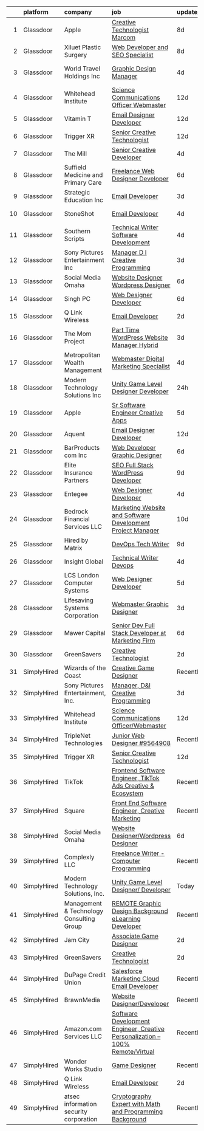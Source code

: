 

|    | platform    | company                                  | job                                                                                                                                                                                                                                                                                                                                                                                                                                                                                                                                                                                                                                                                                                                                                                                                                                                                                                                                                                                                                                                                                                                                                                                                                                                                                                                                                                                                                   | update_time   | location                        |
|---:|:------------|:-----------------------------------------|:----------------------------------------------------------------------------------------------------------------------------------------------------------------------------------------------------------------------------------------------------------------------------------------------------------------------------------------------------------------------------------------------------------------------------------------------------------------------------------------------------------------------------------------------------------------------------------------------------------------------------------------------------------------------------------------------------------------------------------------------------------------------------------------------------------------------------------------------------------------------------------------------------------------------------------------------------------------------------------------------------------------------------------------------------------------------------------------------------------------------------------------------------------------------------------------------------------------------------------------------------------------------------------------------------------------------------------------------------------------------------------------------------------------------|:--------------|:--------------------------------|
|  1 | Glassdoor   | Apple                                    | [Creative Technologist  Marcom](https://www.glassdoor.com/partner/jobListing.htm?pos=124&ao=1136043&s=58&guid=00000183c0c6e3d3beda42cb944997e2&src=GD_JOB_AD&t=SR&vt=w&cs=1_06f5e1cc&cb=1665386603875&jobListingId=1008177549340&jrtk=3-0-1gf0cdovoj4h3801-1gf0cdp0e28im000-7532c08ae817f6f1-)                                                                                                                                                                                                                                                                                                                                                                                                                                                                                                                                                                                                                                                                                                                                                                                                                                                                                                                                                                                                                                                                                                                        | 8d            | Cupertino, CA                   |
|  2 | Glassdoor   | Xiluet Plastic Surgery                   | [Web Developer and SEO Specialist](https://www.glassdoor.com/partner/jobListing.htm?pos=109&ao=1110586&s=58&guid=00000183c0c6e3d3beda42cb944997e2&src=GD_JOB_AD&t=SR&vt=w&ea=1&cs=1_20dc4f43&cb=1665386603873&jobListingId=1008177142019&cpc=C90BE282B3FA86B5&jrtk=3-0-1gf0cdovoj4h3801-1gf0cdp0e28im000-775077d75cd9177d--6NYlbfkN0A0p2feBN3TwtRPLKm20cpgKOK-k5pqnygCk7BWFHc1reF4KTTsYTfq75tOmYaairQzpl8Y4I_wBrRqYZTBCA__qpS59ryzLGC3kqflZMvSsTCZFhLrynlv0R6TtjpKCDtd4zxyqJrs4p7HSLcBVq5ihbVFI3BnH69_nU4zFdDc7_RfOdiogQXOfQPygfWeqplbEEAI8z1q6acFwEVdkYuuRYRgWxNP2ACo6p3jfsFiBKd6phYG38b8Mo_9x1XfoJgFwgQ2bFVG93-Ki56NVIpj-By_4zY_H2-EdiW0UNpuFjp454EJ5EarBQaNndrh-cbVkXoK6qpHAv-xrgPSKWd2NzsETCOodUBWbuOTufUtg9rjAXOg_bcJnoicM_BrzLgeGct_xpbLmLJ8ePrqa-Rbf_OpKtccJxcbkXeFUHjCQ6hTXmu-r_eHrWMSiEU5ueyXdG0L7h4jmE0lxsJkWMfTXO9AlVlvVjux9U9M0_lU1m3imKAoJAvhcnLyvfw1WSfMlhEe_-jy1jnfdpCb-P8ybSHS9Z9Wi5c%3D)                                                                                                                                                                                                                                                                                                                                                                                                                                                                                                             | 8d            | Miami, FL                       |
|  3 | Glassdoor   | World Travel Holdings Inc                | [Graphic Design Manager](https://www.glassdoor.com/partner/jobListing.htm?pos=116&ao=1110586&s=58&guid=00000183c0c6e3d3beda42cb944997e2&src=GD_JOB_AD&t=SR&vt=w&cs=1_7dec4f97&cb=1665386603874&jobListingId=1008187225307&cpc=A65DF3A704A48F9B&jrtk=3-0-1gf0cdovoj4h3801-1gf0cdp0e28im000-407ac9bebfa8d838--6NYlbfkN0D48gzNANIsXWQ0Zb5pghUa715MnQf_Tce7sKGBimz_9_fGEmC8f2qTKtceGXLLHJ8cVvlQXsKFCAObzDaa8vFqQ41yWvPgqMMXpX7v6E1vDoDjF--N8rdH_t62L29cKma3OE1WF6BOZaXf-gcK1_k2CzqMm0lRPAf1TCet53r8VoxxR2yp4l7tVmqYB4hDo-zk4lkA5G7BfRioLiiYIM7pNEcq1ugyJ9MUmHxTGwPBvODI143oHTEfBzUGN0p6xxCz6GF1NbuOdsP20A4SHooIVuFWLGFsRTT5WY8436690uxbU7Ui0kXUtIEFHtx2wMjBO3xBU75HQNX7pZF5fFQ0Piasn4S8trUgLvFT6NTaqhtGGAck7izhbC5Npq6ZjOQyHnvB0hkePkK_ip9t6RO9nyxeJ0vtuaXxR1FRmZpFvEpiHu2BPcBzA0BwLkmPZyQDTVKx4oEo6cUGLdkdij3nnUuiyivyFscacxXErR_4tNuL3aCmLNcJIGjCuaaJjJZnoC9yTCCT9STbcJeQs1VykJLCGLvOtDy--KCvFafp3g8q6CtmcfiNM2ssFbl179xWa0ur8hgQrBPQWcPon32veUttDsOHkt1PiVs-emFG98j4sPmTLMBeoO8TALyCoC27yPIl4oUYNROqbpAMnL0yAtUqxMsmsbxNSqB7kK1lPRs1NQXhIRsEyEJPQtXvdf0nB7XdmlcSQiMzQWutnUKhnEGkbk3It8Y8FOnm8htMcw%3D%3D)                                                                                                                                                                                                                                                                                                              | 4d            | Fort Lauderdale, FL             |
|  4 | Glassdoor   | Whitehead Institute                      | [Science Communications Officer Webmaster](https://www.glassdoor.com/partner/jobListing.htm?pos=101&ao=1110586&s=58&guid=00000183c0c6e3d3beda42cb944997e2&src=GD_JOB_AD&t=SR&vt=w&cs=1_4ff1cd93&cb=1665386603872&jobListingId=1008165658352&cpc=1B441CF255E04BBA&jrtk=3-0-1gf0cdovoj4h3801-1gf0cdp0e28im000-89d401a6af36ecdc--6NYlbfkN0CsJ-HV0p4XcMzcQEUMhPkBRn7qTeHN0do9hRH06mpzc3zzyptUAcBSdsFxhGbbZH_B-q4-i5maB5clmjV1d7975xwnnWh5N1o60rpykT2He6TKIqEh1SOdNg79B7IZFgk2u6MXD4ZBwQ-jAyln5EuZbNiUg4fK4SLNRo7kPhkGxz5VO9uLDPt4hlc5Am5SrKeypIChFyWSoUXHVDTwp858uvw-MJzoTrYzwQQ3_IQSa4zM_uK73mO_XwA_JhmXnszni8shXeYfAgug1ZG0oscmn38EYBL6HiyDTAPquPANuczb8a8mYSnSd1R-zXzFRn_NSB5PqyZZ0RM_I-Vh-9yG3bwk0eGhGkPNexR9S7a6PFDliCGKEM0rTpofOuMkyDYd6A3DtAd-ulWIBJMumJwsF0pH-z4rn9gW9wJsRLXQKijgGJXjBf3ys51IAcxTQANVz2f01pQY59In3gUqYjM_SLmy-0KKbZ5otO9XayJvg6-E_mK9N0Uz2r0TLQWjolLYxyY_8Cbg8KjIF9ZpnjIYXgHfaAfc1t0fKhaoYZtKT_CXXlYrhczxnQD-8KoM4hM%3D)                                                                                                                                                                                                                                                                                                                                                                                                                                                                          | 12d           | Cambridge, MA                   |
|  5 | Glassdoor   | Vitamin T                                | [Email Designer   Developer](https://www.glassdoor.com/partner/jobListing.htm?pos=123&ao=1110586&s=58&guid=00000183c0c6e3d3beda42cb944997e2&src=GD_JOB_AD&t=SR&vt=w&cs=1_f7945ae9&cb=1665386603875&jobListingId=1008166114322&cpc=9908D8D4413DBB8A&jrtk=3-0-1gf0cdovoj4h3801-1gf0cdp0e28im000-d1a7387d0770e5f3--6NYlbfkN0DMrcEu7yrtATojKJA7cEzGQ3FdRGWLh0CZQInL4ECGI6k5tN82kdM0cJmh4vC7GggOKyKtFCgegU8rXS0JkdichCA-T1cdCWtS1-_meEn3wm4MMcJ2Kfvuue71XM4farO7r0mvjSTv9UevYATKjAtHRSZWe99WkaxKLxQudPskqW-8JqglWmr0orAHPrvTps7bFmcDADXqZ2BOO2HncPU1xgbnoaICFqcvjf_GLrmvMbEru3YWYJ_l6bwEoNTTUCiwpkBSXYr0dD6kMcaPRaA5DGeqE2Csg0q5OLjD55eKbiVwyvrtTq7iGA1L3B4eNhE-AclpQ80ZxgFbKKsu88pV1xYKlml_4E1aA2Wy4WYbst_RHEW2toMqckM8e0U3NewE5OIXFeiAakFDKMvVekILZOyuOomQePorXlvA74WpnrB9WG_7HeoEr4nR4ORYISJKESMqU6FF30BWVGvu2qNzMbtrZvF-WZti50kuRY82oQ%3D%3D)                                                                                                                                                                                                                                                                                                                                                                                                                                                                                                                                                                          | 12d           | Richmond, VA                    |
|  6 | Glassdoor   | Trigger XR                               | [Senior Creative Technologist](https://www.glassdoor.com/partner/jobListing.htm?pos=127&ao=1136043&s=58&guid=00000183c0c6e3d3beda42cb944997e2&src=GD_JOB_AD&t=SR&vt=w&ea=1&cs=1_8516f966&cb=1665386603876&jobListingId=1008165647440&jrtk=3-0-1gf0cdovoj4h3801-1gf0cdp0e28im000-5ae31d3069c85f51-)                                                                                                                                                                                                                                                                                                                                                                                                                                                                                                                                                                                                                                                                                                                                                                                                                                                                                                                                                                                                                                                                                                                    | 12d           | Remote                          |
|  7 | Glassdoor   | The Mill                                 | [Senior Creative Developer](https://www.glassdoor.com/partner/jobListing.htm?pos=126&ao=1136043&s=58&guid=00000183c0c6e3d3beda42cb944997e2&src=GD_JOB_AD&t=SR&vt=w&ea=1&cs=1_46a5cc1c&cb=1665386603876&jobListingId=1008187777918&jrtk=3-0-1gf0cdovoj4h3801-1gf0cdp0e28im000-25596ddad6d95f86-)                                                                                                                                                                                                                                                                                                                                                                                                                                                                                                                                                                                                                                                                                                                                                                                                                                                                                                                                                                                                                                                                                                                       | 4d            | New York, NY                    |
|  8 | Glassdoor   | Suffield Medicine and Primary Care       | [Freelance Web Designer Developer](https://www.glassdoor.com/partner/jobListing.htm?pos=128&ao=1136043&s=58&guid=00000183c0c6e3d3beda42cb944997e2&src=GD_JOB_AD&t=SR&vt=w&ea=1&cs=1_581bf5db&cb=1665386603876&jobListingId=1008181407224&jrtk=3-0-1gf0cdovoj4h3801-1gf0cdp0e28im000-ea92a465539777bb-)                                                                                                                                                                                                                                                                                                                                                                                                                                                                                                                                                                                                                                                                                                                                                                                                                                                                                                                                                                                                                                                                                                                | 6d            | Suffield, CT                    |
|  9 | Glassdoor   | Strategic Education  Inc                 | [Email Developer](https://www.glassdoor.com/partner/jobListing.htm?pos=130&ao=1136043&s=58&guid=00000183c0c6e3d3beda42cb944997e2&src=GD_JOB_AD&t=SR&vt=w&cs=1_1581c913&cb=1665386603876&jobListingId=1008189087772&jrtk=3-0-1gf0cdovoj4h3801-1gf0cdp0e28im000-493e2ae841e5327a-)                                                                                                                                                                                                                                                                                                                                                                                                                                                                                                                                                                                                                                                                                                                                                                                                                                                                                                                                                                                                                                                                                                                                      | 3d            | Remote                          |
| 10 | Glassdoor   | StoneShot                                | [Email Developer](https://www.glassdoor.com/partner/jobListing.htm?pos=108&ao=1110586&s=58&guid=00000183c0c6e3d3beda42cb944997e2&src=GD_JOB_AD&t=SR&vt=w&ea=1&cs=1_31fdcff1&cb=1665386603873&jobListingId=1008186298941&cpc=63C68CF611DF075E&jrtk=3-0-1gf0cdovoj4h3801-1gf0cdp0e28im000-bdf50967481670e3--6NYlbfkN0AWQWaL8QHte9lvYSQ5h0mjhncN8hANoLrkcc8Vb5EP8rQ6LrysjpEqDlCPooynIFiO9g7S_T3QpKo4Dd-oc2N0LP-0JuOVSKHYHRmUjDZayyScFNiqFJtvUlOaOvUm3OW6uZOiFkvN1kei8LedMK10twVVSx5hBCY5QdecI4s3t9sE1fWIeQ6d20PtkTMOIa7E7DWUKsdV7I3VSxKnZl1xvDnGL-rJklnIAOgmSb7QmKbir_xtJId8wmrp2QFsRcjzOhMLPOiRPiweb6-YSYe-yz4WTYcnHR9Txmz6GIuup5RHTS6MePsO5I9WhYzb-3iY20sf78LAc0PvMqlDiBAH4lCRtQxNtBtLdG_vRer_WTU4Pg6-Mjk4yDR3cPPxXtEndCdrS0splXAgSqNvHy9v0X1X7orgB0v-zc2R99NC-oAtcyggfw6ZCVl54kptcAKkeJTOO9GItDJ12Bfen0Wf_bgeUB8_nr8XNrNy5TKEtVqVTeXiUgES7LeUNiUfpoU%3D)                                                                                                                                                                                                                                                                                                                                                                                                                                                                                                                                                              | 4d            | New York, NY                    |
| 11 | Glassdoor   | Southern Scripts                         | [Technical Writer   Software Development](https://www.glassdoor.com/partner/jobListing.htm?pos=114&ao=1110586&s=58&guid=00000183c0c6e3d3beda42cb944997e2&src=GD_JOB_AD&t=SR&vt=w&ea=1&cs=1_f8e51f60&cb=1665386603874&jobListingId=1008186011532&cpc=B076152010A3B66C&jrtk=3-0-1gf0cdovoj4h3801-1gf0cdp0e28im000-fc7a5b33241fd6ba--6NYlbfkN0DYXsau65uYlQuGg6TsYJYtCMw5vA3YZY0Qhd4CiMjd4RXIN088K7d3WWddUj13iiqpJUxoOU875qD47r7YkOM4s-4pMugHMLlwlrYr3BKR5UGI07lpQulFAdpyqS-FgBvZGi3qoorJHNQ2LzYN0r-zOAXcjnBd-AHeiXpB5JBzhoGiofo33N8aR3LSFV--7xsOlp5NRxWKJrabp8hVf2oepJDJm3uzuK8hRO1WNiaCH8mktk6M8l70sz3Jsv0a6qNVvgNYl6_CMk2NyOb1V3OAp-j0j7EDLLYKBiAUm_I33TPtlaGeajrk9OuUZNYRCyw2osdhjxLu8fkqDmLhRQJjwaZhD4wdVF6rXi3QW4kwatSTOG9Wovls_qPgTgVXxN-MwOg9wCI9T6Ql66ve-p-NOBCSl2NPSvqo1cvbKP4DAT9dXXGV7ZDhyVrvbiTtn6OjPl6xTHXoj7WGkjq1H0NwGsILcYSG9X_AQynaSWip9u2cA8-cY4DL)                                                                                                                                                                                                                                                                                                                                                                                                                                                                                                                                                    | 4d            | Orlando, FL                     |
| 12 | Glassdoor   | Sony Pictures Entertainment  Inc         | [Manager  D I Creative Programming](https://www.glassdoor.com/partner/jobListing.htm?pos=129&ao=1136043&s=58&guid=00000183c0c6e3d3beda42cb944997e2&src=GD_JOB_AD&t=SR&vt=w&cs=1_d2775c19&cb=1665386603876&jobListingId=1008189100104&jrtk=3-0-1gf0cdovoj4h3801-1gf0cdp0e28im000-d35aa79d23017452-)                                                                                                                                                                                                                                                                                                                                                                                                                                                                                                                                                                                                                                                                                                                                                                                                                                                                                                                                                                                                                                                                                                                    | 3d            | Culver City, CA                 |
| 13 | Glassdoor   | Social Media Omaha                       | [Website Designer Wordpress Designer](https://www.glassdoor.com/partner/jobListing.htm?pos=125&ao=1136043&s=58&guid=00000183c0c6e3d3beda42cb944997e2&src=GD_JOB_AD&t=SR&vt=w&ea=1&cs=1_32b35861&cb=1665386603875&jobListingId=1008180854038&jrtk=3-0-1gf0cdovoj4h3801-1gf0cdp0e28im000-d271dd09e636cccd-)                                                                                                                                                                                                                                                                                                                                                                                                                                                                                                                                                                                                                                                                                                                                                                                                                                                                                                                                                                                                                                                                                                             | 6d            | Remote                          |
| 14 | Glassdoor   | Singh PC                                 | [Web Designer Developer](https://www.glassdoor.com/partner/jobListing.htm?pos=117&ao=1110586&s=58&guid=00000183c0c6e3d3beda42cb944997e2&src=GD_JOB_AD&t=SR&vt=w&ea=1&cs=1_5bd9d961&cb=1665386603874&jobListingId=1008181153295&cpc=334ABAF5D42DC775&jrtk=3-0-1gf0cdovoj4h3801-1gf0cdp0e28im000-7fbf0008f412dd85--6NYlbfkN0DqKMLcAIUKHWfrqBJvvS4sZmLmWZERQ79hXB6mVECSty8FIX9apUkIelta8m8l--c0_ACrcImkCcGGD3oCIwPWsfBCrvrAFD2RKDgXsJvk5JZEV4rDpF_1QrsgQGY6xvSP10IF_LRm9HvhIPrU87L27tLE1WlDj4lHI2cg6u4pCb_s41G9I2qvZXj8LMOHDyczn0ItMWetifE5vQZzyvPwT4Nqo-10GPk99D1hmM1Z1oE-wMPtxlFiL5XHbZ-wBaRIuIdnxXdFQiR0oVcBbl3tETkwkrcCiQf49VRWVMFq562q7HADGq31aVP-3s2r8TcZcxlwO_-Jun1XfQ4HuzdODGaqfREtnYhSgKhBrgk2cFOt3HVxznt-1R3T4sEY0Pft2CMkTVzcd6xfVKIf4u2LAQIcPnW5DrZPFTcU4d1mzD_XTrrhJzl_CdUez1ebu1LtOokAYn5SFME5K12F-rPDQ91V2Jj-QovG3iZ2L3uR8iy6t8IqYnim1UURLWzI-mU%3D)                                                                                                                                                                                                                                                                                                                                                                                                                                                                                                                                                       | 6d            | Remote                          |
| 15 | Glassdoor   | Q Link Wireless                          | [Email Developer](https://www.glassdoor.com/partner/jobListing.htm?pos=103&ao=1110586&s=58&guid=00000183c0c6e3d3beda42cb944997e2&src=GD_JOB_AD&t=SR&vt=w&ea=1&cs=1_7d67740d&cb=1665386603872&jobListingId=1008192751654&cpc=F86FB55FF2FA18D4&jrtk=3-0-1gf0cdovoj4h3801-1gf0cdp0e28im000-5c92a19e245106c1--6NYlbfkN0C1n-7uwLBmXreK9Hz04i1NaXR3ByHk8AHoFYtQOHcucm5Hp_q8yY4ADvJYNzvsLTqdbwgpN8gS3HEgCF_1-eI0mgzcg6Vlz40oXj17eK7RCgb4ka2-PdaSiQ4Ba9-ccf3QqZnjOWiTG6tf-vP8h_Fojv9ZfshuJZ6sF5O4jVXugs-vKc1D8sn09cILZ7uPP2ZXHYJ29F7u9I3MDPBJLSWKlPcBhT21SzzNKrEVt-LH6rDUeZ1ylkLZQnBWw8wFTWv8pcIXxIjJMbhTJYx11fUoddO-K0nKTvPuU2LQZ5gB2hA7B6Hi7iRipf3l7KSxQrPy1k1MAbiJ9kTvFVJ1lqtYmWBZQTw-Er6L47cavEIrNiur5uznFyJKLcn0ElUNPFNaa7qIXY4fi-LMdQWWzoJn2MmJVm-5qe7AvXjCOTFQKiryjyuwIIFnEdM-wTVIGRhpdqxuilYeQHOqIhgkOuGNtDxZ7hHvlhueg5PMphikPgwnEs6EiD6cGCsbQszAPBcZmBwJtMmDjQ%3D%3D)                                                                                                                                                                                                                                                                                                                                                                                                                                                                                                                                                | 2d            | Dania, FL                       |
| 16 | Glassdoor   | The Mom Project                          | [Part Time WordPress Website Manager  Hybrid ](https://www.glassdoor.com/partner/jobListing.htm?pos=118&ao=1110586&s=58&guid=00000183c0c6e3d3beda42cb944997e2&src=GD_JOB_AD&t=SR&vt=w&cs=1_e9312f6d&cb=1665386603874&jobListingId=1008189760950&cpc=B101C867B3EF2D75&jrtk=3-0-1gf0cdovoj4h3801-1gf0cdp0e28im000-be0fddee8a41c90b--6NYlbfkN0BDp_epf89aHDQhKpPegNJQ_ldQpEFZQsM9OcONMGxWx6pU56EKHF58QjVdAUvn2gVeFDui2XCYJaTt11Cu32NL2uNvVwgFBb1oPC55rMSp9tQGy8FbpOMru2CqKD7Qu5Mhk7Q7rq_WfAfZK6_a_xcAv6P3zmFaDDLtR4Yo-B0RAjMABBkjDrnx_voq3AoD9-vyt5RjmZz-Pc-WPrXuDKijgA7M7ECTh5Mw-AZdbADLxVARw8Y8nRiG7nMtze_WA2Na7bhepIB5p-y2mfRS3R0IboM3UQuVcYv-9bfLe2RFMJB5-LlFjJ4lsUPAyGwKJaetIkRycf2dYG9BnMcI4JO-X3_nAX7K-ER92OqikpWSALkj7sPBokjmDy1-yzhn1zGqb5VE0hAqIxGTcbPqbxD-IZFHy3TtIyA17m-NyHZ4lrAH3ll2LdXS6ENPX2mMVjnyto_2mAclUUT8f0NQmFXviWyEUVEs03zAzPaiqFTuIom_Mc5PjFfmm9dm1GK0OKP5pmC2xWmtKGV8pI0EoGasXUcBqtkhMbVm2J3qF6U1uyzo9suj_7t0-OTas3xsU-yFIXbeDCszq4CNAQDhAk-U)                                                                                                                                                                                                                                                                                                                                                                                                                                                    | 3d            | Galloway, OH                    |
| 17 | Glassdoor   | Metropolitan Wealth Management           | [Webmaster   Digital Marketing Specialist](https://www.glassdoor.com/partner/jobListing.htm?pos=105&ao=1110586&s=58&guid=00000183c0c6e3d3beda42cb944997e2&src=GD_JOB_AD&t=SR&vt=w&ea=1&cs=1_d76971af&cb=1665386603872&jobListingId=1008185963906&cpc=88BA482E144BE5C8&jrtk=3-0-1gf0cdovoj4h3801-1gf0cdp0e28im000-dcaf12e371c27742--6NYlbfkN0ACu_hgM4mYOpGjE6TXudS1eLEYdlotK5aSiNrSIRlNjmyrdjjyo9_I-9obFJDm9eVQ6wux3a9UHwIQwNCHbQnD-0jSQhSyyFLRCy0Xjz9Z_Np4YNk4knn5Un-psmVrWJ1wxgTVw6XOY59oO3_Qn8mhCPkvrOdEmYLh9yDpp5zVAdrdQkC266kY13CxMnBU4dd1KW_Y5FF7Ck8Pfr0sjweZ3uvq-qJA6SRpGGC0i64wjH7Yl_LPQR6428YLrByCfkEQZU3N67eFRCDGHnXy6yj_PPxobYBYiiHNziEfVMWm7zzsNNho3UanysVMp55Lqy9pC7vYyy5OkytMgFoZ3ezT9GedcgF5fZeVe1aFYIkY4p5vNm20DhsoEldh_yPNa_vq48q92KX8u22G_8pIZA_ab4c_7_Z9klGtGDrFAPPhUxvU74_ME-3NaDnPnDl0ewRhE9Bhet75vdHaPWlU9ei5pFcLLm0k8EQREm4Q0UZZZlhG_KSrW_j3CFwZaCCXQjvKN8Pa0uv1OxdpDf3Tk6In05aCJmNzWDFlZ_b6LGtkbQ%3D%3D)                                                                                                                                                                                                                                                                                                                                                                                                                                                                                       | 4d            | Newport, RI                     |
| 18 | Glassdoor   | Modern Technology Solutions  Inc         | [Unity Game Level Designer  Developer](https://www.glassdoor.com/partner/jobListing.htm?pos=107&ao=1110586&s=58&guid=00000183c0c6e3d3beda42cb944997e2&src=GD_JOB_AD&t=SR&vt=w&cs=1_e9ee7276&cb=1665386603873&jobListingId=1008194658817&cpc=71532419B2302243&jrtk=3-0-1gf0cdovoj4h3801-1gf0cdp0e28im000-1d091a84320ef27f--6NYlbfkN0C26OT7h5zXl7z1yVTYwN1d43osiYS9hmGqw_eY7i5KFzRWaSyxghJjTLzNEsEWeJgO6DAlva_98o70FxtUGtjHZ11Ng2Qox0PGkGJa93ow7KQGi0t4G1vk5i5Y03kCuv9ftfBJi42L67LFzHZsInyLmBTkrsJxNmU1GeVzAR657y0VJUCXOw8b3VWxPdHXPtOKQUQ6LdwLTe_OTRiikIHC2u86WPLbLP_FVDBF7WiAw8U4dLXLotf63_dHmRkcZn6c-3-23d9DGfzuhlVRIunbxDpu9nLANypauq-rhKctDtCJfRaFAOXBRg8EC4wxmD__ijieDVKSTotubTvvl3S0cd4nTDEvtA-9WQxdel4euq9XQs5OWdMQMsbzs7QaOqUvERtC2vj6wi7NOVEDziXS3wSLsBnT2p3DnAsNCcg1RjGSzN54hJ0bUR0Nzo8C66ESwmI-H_TEPA%3D%3D)                                                                                                                                                                                                                                                                                                                                                                                                                                                                                                                                                                                                | 24h           | Huntsville, AL                  |
| 19 | Glassdoor   | Apple                                    | [Sr Software Engineer  Creative Apps](https://www.glassdoor.com/partner/jobListing.htm?pos=112&ao=1110586&s=58&guid=00000183c0c6e3d3beda42cb944997e2&src=GD_JOB_AD&t=SR&vt=w&cs=1_6f8df7af&cb=1665386603873&jobListingId=1008182779073&cpc=8795CF9063CD573D&jrtk=3-0-1gf0cdovoj4h3801-1gf0cdp0e28im000-4e730c80024beeb2--6NYlbfkN0BvKrLyj5gPmtZO9T8euul8TCxuuKNOtzRJOomxnwSEodTz2Bc-sPZlFpP0h5lDivo_lyncgb39OmEuwC40BOfPWl7ViLB_QrOxr2yeRkYV8i4aWHazgYjp7q_HvzVJGGC4RBn9m1QWAACUVYK2L9qDej0hlNgweV9kLdBjh-Ub5mHiU55NDl4inpKJVh41gMpn-omw6Xs25bXbg47JmWPcxYLp-5rRBQFLGOAfhmfwqdLytyCAC8qlJ61HFkupurMvr3Xt2BHs9OoG6mVuhwQaby5J-pM5LdBGDee5xd77vWSw4sUBcOeCwktKIHJPQBGMCuIxPdBJpp7utNQsNht5Xrz3ERK86ZdZtiJ3TkhzPHQagDfu-JGT4E0z0e5PoYL0aWzISvWSCAw2pIHNB2_V2vVJGgne5pnERD0_rc6qRcGXDMU8FswkBnc2Apjq4htWybrGobZgtSg9yPPjUNcU22D-9QoxxfdDs8ClWrKtT1V946jDZR1gYJ2ciIfz0WfZv4WacHD6ivoKbFFEP2jDX7U_EdS0acMtIj8B1hk7reyEt3EsyX1-1tUhFHBCDvQ9hpd9tAhZIX_popIe2q8dcpdrkwCGmax66Dh_uuGLeLHJarSHT7GynQ4S-XoOOFzjRSygBxvB41DM9slzx19Qw2ox8cVfW9tNQSyuBnYURgZ-u1ELKQH0WMotARrizAlelpvjfA__2f_tzYcCzCZI23SZsmLEOcSSijcWgOfqv79dzAXXS3LAQr55mCs9hkAfocZ2jFIzwERkcpERXzzt0vmaiapoaOS8kpRdyFniqA99WDpGKOGdNacZk0O5XnxAlpfLrlIOx-QmLMiP7zjJwLrZgk9vyxFDKge7KVguWeyS7LhsZ3zAcQU2XPkzfj1jsOUMVLqbvSa5tNJMat2V2NqHmGslKfP8BkRoVT1xsmjZaP2P7Ebz2wm1ahPT4bE9PATjoB-hakG6meDtkwz6sfrWGDSy95IxAqPgyVtQEpFLRL9cLOMz-kxsFZGXF8a8fG9aJY3vBA%3D%3D) | 5d            | New York, NY                    |
| 20 | Glassdoor   | Aquent                                   | [Email Designer   Developer](https://www.glassdoor.com/partner/jobListing.htm?pos=119&ao=1110586&s=58&guid=00000183c0c6e3d3beda42cb944997e2&src=GD_JOB_AD&t=SR&vt=w&cs=1_88051c5e&cb=1665386603875&jobListingId=1008166262011&cpc=9908D8D4413DBB8A&jrtk=3-0-1gf0cdovoj4h3801-1gf0cdp0e28im000-622daec645d04420--6NYlbfkN0DMrcEu7yrtATojKJA7cEzGQ3FdRGWLh0CZQInL4ECGI9gD0Wolx9R2v-Aex0-GK041Xi4dp_6ULFO3w_3LjU2BMF0LvuMsSSgW2c2SrVk5hdgSQpFu_tq878gARf3FLqSuPRG17dymVYsAydq41QtQqFJ_aWvMga7qWcq_H2p5jEHmzA6ZnlOO4LUVJcM7kRvw3gdbHvyO_KCSA_myveO-oQAyZpw18yMjFaJJKUikes4BotG-ghwagnQsSgHo-xCdIHjptt4hpk_t89qJZuRp3RuOoAke3DcQzNWGHentCSbisr7ZrrmeTbCrQAC5YmJfh3h3vspkQ8rfanLARK7zpBZW5BrElN5lqWscd8L11vvdGdC7n-WGXEHHWFMSH_ookOrk-MpgDYxZuNEIu_4Vw1lQDUdo9yTEz3Y5IDqg0dTcLtttvwqJPZG8vlVEYeVT7Gwkmg8JvA%3D%3D)                                                                                                                                                                                                                                                                                                                                                                                                                                                                                                                                                                                                          | 12d           | Richmond, VA                    |
| 21 | Glassdoor   | BarProducts com Inc                      | [Web Developer Graphic Designer](https://www.glassdoor.com/partner/jobListing.htm?pos=102&ao=1110586&s=58&guid=00000183c0c6e3d3beda42cb944997e2&src=GD_JOB_AD&t=SR&vt=w&ea=1&cs=1_829c41fb&cb=1665386603872&jobListingId=1008180431314&cpc=0816185175F80A58&jrtk=3-0-1gf0cdovoj4h3801-1gf0cdp0e28im000-5a7cb18a3d1fae48--6NYlbfkN0ACTeRvGRFS6hadW-07x_K1RnsIE8OdH4tufuZ5eRAiXmEr9oGiBeOnpLEQ1PWJySwlwvCZIxGgYI3-Did7rUjYP6FWIqh9lWTqifli4eDLeXRt8AYbjniXnKlkCo1bJmyR2c3UMXQZA9-n6-5CJ9UZz_r7ZLXGUsFAh9zIuczgznIBz3f-IQ76kUYUtoVFaTqXv8Y0Oe5RtBYzVdWHOB8NIPKchAqLNIMBccTpzVYM_6uhqRiV2T6ns4za1qFvkO6sIZNokTHdTT8rMUadoOx3dPPXG3frT-06h-bz0R1M8Fj1DoNloBjRcBV6TH4jIPcqdUBVnmhsm8pc7lGWV1s8Y_Pzyw1Fd4Ga3l356-BzfXHL9pFO2pu_vRiwCtej8jWGEyl7-MBQJWPY6saZ9d34l51MAqrHG02nTPPKu04XA71AsN_bELHoGuYWn5vvIC8TxVcHc1X2limemE77XusGXE_Fxv7-KscTbOwTzwW5xoYCe-f5Kn49EMhfHQFc5cOmm4M7PlRIbC78Jrr91uJI)                                                                                                                                                                                                                                                                                                                                                                                                                                                                                                                             | 6d            | Largo, FL                       |
| 22 | Glassdoor   | Elite Insurance Partners                 | [SEO Full Stack WordPress Developer](https://www.glassdoor.com/partner/jobListing.htm?pos=113&ao=1110586&s=58&guid=00000183c0c6e3d3beda42cb944997e2&src=GD_JOB_AD&t=SR&vt=w&ea=1&cs=1_5f58e612&cb=1665386603874&jobListingId=1008173822027&cpc=3164FDD6030E246B&jrtk=3-0-1gf0cdovoj4h3801-1gf0cdp0e28im000-34c1c996e6b9a190--6NYlbfkN0B4jp5mfsiLEiFpPCxOna81i2z6rJx9ZIZWhVZJ6SFnYZ7YDYdNV5lw85GKHJkZ2TQnfyPcWE2m34-7RG35AgW_cWA06QimH2pQAfQJj0iTHe2VvQjAeCqJ0BotY1W7F9vLixrtiSPEtwQbUs6fMRo0-vDLf6ChE1XcYLOhFzPKTf7pB2F0cIl3P4H9VGuylR9k8D1vpwkX84FLsNV3AMCfw0Y2H42N04WsAmMpFLID3JzoTfndZEGjJLQbSBZILHtqZiZJA7WQEteTg4j0_nVVykNha8IgGHJDJBlnPLzcY9gPcqXHBZpp8rjjxvrxhZVLZHGrp5QS85MfPIJr53-4fh6ND5m_rIVVdu7rxrHhKjiY3S7I9Slyp0iuTq_L87-x9HDoJ6NHKsdGNZvnIpP_hloyeB7qhjSfSFCo2d3A8slE1QiwFWDRdQr_jl6ltD6vJyh9Tf9NC1bTiLL4haFfDOOZ8EaNsasB8P3Xr1rAhAgLx1KhTJ8VYM2BV8KKe4tG8AFBookQUnXfXNYxtGy9dTwGXKPbZq4%3D)                                                                                                                                                                                                                                                                                                                                                                                                                                                                                                           | 9d            | Remote                          |
| 23 | Glassdoor   | Entegee                                  | [Web Designer Developer](https://www.glassdoor.com/partner/jobListing.htm?pos=122&ao=1110586&s=58&guid=00000183c0c6e3d3beda42cb944997e2&src=GD_JOB_AD&t=SR&vt=w&ea=1&cs=1_088f3db8&cb=1665386603875&jobListingId=1008186001516&cpc=3BA4CE39D5B5DEF5&jrtk=3-0-1gf0cdovoj4h3801-1gf0cdp0e28im000-ce0a4c532bbafd9c--6NYlbfkN0D6OzZjpD_hbicRkMZwNNvvxSeL23iIfvaC4EytleQ8zDIpz0YQ5KbISa7_Zvw6kCwpGoDMKWWw8-lcIKmo1wK3V8I13pXwF2B-2PYBG1y_O61fBSOfaJdvqURLnZa5QgOIgEG1wOS7BtPF9XUhqFHcwbgpQ5_o41DmY1NdhCnDG-ieiM3edJdqq7gOas0-HSHzmGGQ5iAXIvAFFJi0ijexZ-yXHhPDSs4_Q-OlwUR5HhrJ3Bcnndm9ontPEPidGL0IFWp7FQzIS9VxRZ54ScSNWGvdBH-MNxdQc0sz190pFgDyTZmQmgbA4HmWLQvkVhAmuzrO4lqRyS1omFR93aTbFHMop33KbckiKu7f6gVQRsv_PesPmQHUuyTlTf7Pnd4hDVjLYkwg5clG25F_rAsj0SYO4jcj_M1wfU7J6z0FfVT2RECzOTllyBV82pHg5RJZNTBm7qX-uvvYo3zPvEMi-FMMIHG1DU2AOVlxBoKC7cRxBJ1gecAP-l1XE9Qu7WTcPoHhmn-BvA%3D%3D)                                                                                                                                                                                                                                                                                                                                                                                                                                                                                                                                         | 4d            | Rock Island, IL                 |
| 24 | Glassdoor   | Bedrock Financial Services  LLC          | [Marketing  Website and Software Development Project Manager](https://www.glassdoor.com/partner/jobListing.htm?pos=110&ao=1110586&s=58&guid=00000183c0c6e3d3beda42cb944997e2&src=GD_JOB_AD&t=SR&vt=w&ea=1&cs=1_c3622861&cb=1665386603873&jobListingId=1008171238124&cpc=BB41265FAA373850&jrtk=3-0-1gf0cdovoj4h3801-1gf0cdp0e28im000-97c9b36f5b89f264--6NYlbfkN0DQhhFPqU4rUq9Wpc5KKnqLbXEAJaeUQTnyyuJ9IUK7qDS1xVWQzGLXv3loYhq2PPIrFzip2nljdjk7f_IlV5zDA-WHju38nQUmevlU_UM4HFRyRvwNKqZL9VlmkLoPVZ-MfCW_rJFGVckDLmDfzXQ9E2Wet7qveWEYYUAsYjIJIzr1yHCv3QBbqWolNOqNQn6q5DXBgHzKq5oB7LvsOkb0BYuyd1HGUPBSXksvCywprJ7QWqiCMh0_hZ_xXuAVnonMIrVenpXbmBE44wc_OkwgXBBtL0kXLl7vbvIJphPaaqWWOK2HxQBuEudBKrkuY4xVFHqhvYcoJ6UPETneOn2v0L15c6TvZ0fhMWWy6kkEF4wvsiyo3sFKuMlfvV8FwdrLWVHYYKmJaAhX_Bua8HjxRaPbCU5vFhD9mk_UfSOJ18XtvM9SFNnaaVmhTVnwqcLLsx9gipeyUr3ihrSOCDUy0U8YtnDmPS0taZ_Qc4z0o5vvfuOxtyVVSyRhX1U69k8Mgo40_J5HGnO_6pZ-DUmA9kRZ1D9y8-_T6j46hS1LY2MpQOeRzSzRQT4t1JqGkck%3D)                                                                                                                                                                                                                                                                                                                                                                                                                                                  | 10d           | Scottsdale, AZ                  |
| 25 | Glassdoor   | Hired by Matrix                          | [DevOps   Tech Writer](https://www.glassdoor.com/partner/jobListing.htm?pos=120&ao=1110586&s=58&guid=00000183c0c6e3d3beda42cb944997e2&src=GD_JOB_AD&t=SR&vt=w&ea=1&cs=1_ffdad2be&cb=1665386603875&jobListingId=1008175302150&cpc=2CAED5C921A5F994&jrtk=3-0-1gf0cdovoj4h3801-1gf0cdp0e28im000-a606c84b1b0eb6d9--6NYlbfkN0Ay3KKNjEjIQLzYNrflX5rgo4dHizqVuZJtpWFnF4V68qZX4QnNMBMN-2REr4LWw1FWRFWGshBLRF43xmXN45krqoM_gHx12n-4gqBA3LbvWHl6PjIaN40YzWh7emTHyCeNDTJvU98un8akRh7fVg2027Z7m6UAGPuUx-DSWVPxaYNIjsDb4rYom3dEG_tx0v7_JLN7wYtAu6vp5m4gxGGR65lNnHbaLgaQfGvjiGT4LrcxVzQGZ_xiczIahfqsLCKF8PraPSTF-JGiabj5-2KYwmBn0du8DGk5nUoh3N0Niny_v4V9nHweNM37JMSDTq92IdKnxkj9QnWe0YyNJ7n3067mqv6kxBL_NOnfq8AXXxlHY-uoZuuraKniwnXdKO9RtTkH6OXXgflDg67YAwbiCnAppWDcZxObPGgi1xZN6DsPmiDYtMLkc9nOL-CVP84a70qiiKrFlhMiWi2gWQuoqEy_JVmJoqDkkUlawOKwC84I7VB61xzk-oI3n1Y52rcLDMsc_JAEu8n_beEXO4YEf8zLOTWH-VrX0Nwap-DRZPP4N0jtNp_v4XZuVRn2xL2xSoaM76E2eEJdbYWO8kt8zMdC28_vLtVW3VIwYIwkOGRUunc5lNcDT0MJRhNoU5NVcjeKP_j6pOpg11y4leWWG3Llq2LrG27sEYe9toKnmdJVClEv37aufl-Xe502Z5CAnFx80z6YA_lyRpXG4Fas0IVPmEVOMjw1pM261zwUqKph6sG7OVpg4zDI6I0LoVk26wHM_c1SCFI9LGdWGTGbdebzxEqNzvdyb9eabjdV-PSnM3JHB--izaGF4NJlF9sZfCTT4XFGARKwRP94cgYTZHS-yVxBU-_MF5-QwpEMnZ8jbvvJloH8G2334waK_KzHME90FmEuhH-h8oo5ZO5wQOvodOr4MFeEhsWVx4B6xOquHTnSuPt3dSsSweB9QZsdjljcqOTjxBU43BHhB7R9sd7td0ev6IJa-7dcJK2T-U1Q7dvnyjSX7FOIwh2FOFg%3D)                         | 9d            | Newark, NJ                      |
| 26 | Glassdoor   | Insight Global                           | [Technical Writer  Devops ](https://www.glassdoor.com/partner/jobListing.htm?pos=121&ao=1110586&s=58&guid=00000183c0c6e3d3beda42cb944997e2&src=GD_JOB_AD&t=SR&vt=w&ea=1&cs=1_3315561a&cb=1665386603875&jobListingId=1008185982031&cpc=9908D8D4413DBB8A&jrtk=3-0-1gf0cdovoj4h3801-1gf0cdp0e28im000-2eaac1e6c8439045--6NYlbfkN0BKkHZu3wF05EeDimN_p6sYpKCMArvwa95YdH7UpkaBCoSUOkIYlUzfhbj4TMK_Jy4CeC55cClR7nYNRkhD3Ey9e_RFXs4xXLgsGFua6-w8rzTwdAK9VqybLWnfmjalq5XSpI7jKMh31IADJA3PdDs1s--ybWe4He1XnKS8dK8FVDxHXadblJsWJ0n9vNYc5CRdZOVRpynwZEPUv1T_muB7c7AS3_ZxMbSHf_G5uytleTJJu5YRzZ-8qnffw-o01D_4LZM8BWNE-nc49s83j2BwsNhtJqo4ZPVSkQGXFu7hPPJ4yOZttXryn3rI-C0_6LB7_TyO-d_5aiR6oJYe_utsOH0RA-ofQzNgzy170k3BkBN062GCtDpb3N5x9w6C-k17eB69463LAS4Aq6mbv_hqwesaeLDoqo3IHzaJMUVqHg3dnD5SJpnf86LaDHYDx0Vq1Wq-ng4u0ufz5ZMKQcILMJre91wdd9TjlOKq1rWoZZ0nNtuerWMazwiRbXpFBHJtmXbklE_Fv6VJ6tBi7Szh)                                                                                                                                                                                                                                                                                                                                                                                                                                                                                                                                  | 4d            | Newark, NJ                      |
| 27 | Glassdoor   | LCS   London Computer Systems            | [Web Designer Developer](https://www.glassdoor.com/partner/jobListing.htm?pos=115&ao=1110586&s=58&guid=00000183c0c6e3d3beda42cb944997e2&src=GD_JOB_AD&t=SR&vt=w&ea=1&cs=1_e76fba3e&cb=1665386603874&jobListingId=1008183533047&cpc=F41FEAB56D215062&jrtk=3-0-1gf0cdovoj4h3801-1gf0cdp0e28im000-c15155c72adbc2f5--6NYlbfkN0CckLY1Y7Nzm7RAXoTq-bvgsovIKUj47znE7HlWw5vlrDWT7l6GaPFsZiavTqzdiZcPaRYL7RPCAQAFeD0zl4t8BJ0OPQn4AkLhD6s1piB3Tg66UgwckIB-Z3CLHCtz3UouYFJmcBgbuB3eW-V7AfI-aGn-_5AJKMKO0KiRcdj6aWbv4t1v0SR3juGyPsODUtwkaI4iRqmJqRnGcV4EoaOGid4jSn3UQ26oJtjcPP9rlOF-jF6c3YmNobEnrdGHmiZxcHYiWMSxHFUVX5wsFrSEjtblVOwk9PTrjGQsvPtFnU9aZrZztaEuhc2jDUMz-6EIK_Kb-BniUmHtf2ChUQIcoljuUgYAtsmdyvvMQAF17zVknnF4aQxcu86ZtxhZlurM_3FLiHqpl1OFJoCYkLglIi8WjIf4WiQCxTCc1HRF7xQgP3uGdfA7S84Kj8DaYCE3qibopQp_QMgJE-r_AIr6wf3Crh-9C5MDVcF5GgFOD2Hl1J3Ka1AKgfN5C8CZPlFh2KcGoxizzR8n2AjGqpJ0nGcPvA-DyGgEOj-Kj_gdiSgkoNxqLc7HzH8Xrs6GamJ71re8ZpAB-cbhi7k5VOGf8kvwog0y4_63afu7-0KAKIcPnL2xHuLw3r0o_xyUc7SXrLfA1yTVQm6hPNc9BXEQ8yyvjrKFGWuWnrGxCaDn2iKn4BSBeBtxKP32BPx-43fG76-Czmr83d5gK_u51N6QqUa0D7Wf5BBvaalKAmpJ4GUaLIpWWxRaRn_PXL29Ylc%3D)                                                                                                                                                                                                                                                                                       | 5d            | Cincinnati, OH                  |
| 28 | Glassdoor   | Lifesaving Systems Corporation           | [Webmaster Graphic Designer](https://www.glassdoor.com/partner/jobListing.htm?pos=106&ao=1110586&s=58&guid=00000183c0c6e3d3beda42cb944997e2&src=GD_JOB_AD&t=SR&vt=w&ea=1&cs=1_532a7d15&cb=1665386603873&jobListingId=1008190245043&cpc=6BDFADFCA66887C5&jrtk=3-0-1gf0cdovoj4h3801-1gf0cdp0e28im000-a311ac31e476efd1--6NYlbfkN0BnSrg8lJXglrBotepqjldA_PW1ZuLRB5alUjt9R89mI75SO54_iSTYx5jiQewsIPv-mUNJ2-8WfbetohZHrlwjowxpZe82VwX_Rmsj69alO_r7kQM3eA16WZEzLXGAOhCmsd0ko-ctJBvx03qgppOYZrnDE0hg7XtdWzCIFFeZBdoANFE0uScfs3W-jqZHtmnMvodYJ2AUiJIaGB6gOkEuCORDa_dfsi1JIQrONMQGcioRj7NKSq-K1-uYRHpu7ASk5ODfSTRbpBYiS5Vfw8zHeExxuLv3_RR1F2se4G8Uik2NuKXaHmK4NhtEkWhfUXqzltAAEu4ItjUpQ8Lw4c5a10moOz00O4_hQ1sT7iea7mfOi_H_RdDvQCqCaWvykScS8c5H6lWN4sJBs5BiDOpWvrZ602im1Ox4HZEjDu5W1s1oeerErwxk46nCjA2JcA-e-f2z_940ncvpY9OjZJ6p_v4-FzGrTBLUgWieeBBfyd9QOu1_KvXkMoCrM4Z7xYA7djvcVfbX-Bu27kyimcnc)                                                                                                                                                                                                                                                                                                                                                                                                                                                                                                                                 | 3d            | Apollo Beach, FL                |
| 29 | Glassdoor   | Mawer Capital                            | [Senior Dev  Full Stack Developer at Marketing Firm](https://www.glassdoor.com/partner/jobListing.htm?pos=111&ao=1110586&s=58&guid=00000183c0c6e3d3beda42cb944997e2&src=GD_JOB_AD&t=SR&vt=w&ea=1&cs=1_622cf84a&cb=1665386603873&jobListingId=1008180971868&cpc=0FDC0B3BE6F17F6B&jrtk=3-0-1gf0cdovoj4h3801-1gf0cdp0e28im000-9d79c4cf6e48fac5--6NYlbfkN0BzyIYrTMR_AjNKh_kvAG8N613gtHPANQ3sdLTkrtBd-8karw_UYrYBWZkgw9YBLGx4__BJxinfYksLOsOAJwp0C1Q-s5EDlSIYKqW5a-9px9towmwKhL7BUNcVkuexcKcLiJtiFWrahComGsjpD8Da4kbO9tprNWlRZjKwPB1l8Tn8StiQhEHuPq2fUAFoqKtDXu7FJTzMBEqKdR66SNTtlM-UgdvhghnE6inE8ZtcSwDcVeheljHK6BTzCTMbu50tqcAY5RKJfUd3zIfs13txkcO4veni3l19qVaZ0cZ9Ye2JhD7NP0_fqlYH_AgrlUc9nVshIDjcSL-Nw-cTqw2AjkUtNrijBc9PDvjZMmvAypLSgWnkGMSOBuOieSMJG-iLyMcTVDiVdIXxGW9rqCrqSnv5MccvMZ1xtEx7_9X9RGIDGXtGR5mcu8gz85M5Spm-VC6J_mwh6u66jGW0mT7NcYLOnEu94AgxEOWY6HiPN-ar3qN7rcK6CHUhO01V_Q6ah-_aMpnjmvZOlSGaXrTjsqJJ_t_tSSFLzAYpsCfCNlJH7doImqCQ)                                                                                                                                                                                                                                                                                                                                                                                                                                                                         | 6d            | Clearwater, FL                  |
| 30 | Glassdoor   | GreenSavers                              | [Creative Technologist](https://www.glassdoor.com/partner/jobListing.htm?pos=104&ao=1110586&s=58&guid=00000183c0c6e3d3beda42cb944997e2&src=GD_JOB_AD&t=SR&vt=w&ea=1&cs=1_57761160&cb=1665386603872&jobListingId=1008193137209&cpc=88FE657033F128A5&jrtk=3-0-1gf0cdovoj4h3801-1gf0cdp0e28im000-7342d93531441c87--6NYlbfkN0Bd_PWDsrzzA6Rzf0Mn7zy1GmXtMhkG5wXOggEq-9GCROT-U96f1Z_4qnCxOgRvgy9UjbfVJakL9r4mz-kLPqMsAyvQAdiFwcoMLW9y5RHpGjuLLgFKeixQTEUfPGDAYACa6HP_EvwEB8nnFLE1orsCTtiQXz-Zk6DG65skT03wrQ9iABVhGcKZISyQNvKqCsUdoPovzBCZtnSZka7B_IgBn1AaDTjI2ReerVGvrBnmIc5bffE0AfrM_ReboKaOI9ZRk_3r_6pJjZ7FKOtzojUdjMHogQJ-FEehR9pw3KjoeLX-bAXYuusEYgmk644DdEu_D-Z2yiaSUPnFsCmOcbFteYBVe7aPy2_0utWaoJvVC_z3yt5xIYtQYieEcERie_A2fXpbsyoDZOhEv3WSNMmUjbav9fXsWLv9pbniaQ9tiBJ4ltyJeODnkRUXw__dMwWR1NomKzBMFaWUBvcar18USpIamisS6NkeXSt7AbNzNKLpnty2wDK2RR4s8PdWNafhKzJXAkoQ9eEitojL3Ose)                                                                                                                                                                                                                                                                                                                                                                                                                                                                                                                                      | 2d            | Portland, OR                    |
| 31 | SimplyHired | Wizards of the Coast                     | [Creative Game Designer](https://www.simplyhired.com/job/3U5NPAcld9zZ3VOc-NItCD-NzNvgqaZqPjmcmGZRZsaeN5WygOP2eA?q=creative+programmer)                                                                                                                                                                                                                                                                                                                                                                                                                                                                                                                                                                                                                                                                                                                                                                                                                                                                                                                                                                                                                                                                                                                                                                                                                                                                                | Recently      | Renton, WA                      |
| 32 | SimplyHired | Sony Pictures Entertainment, Inc.        | [Manager, D&I Creative Programming](https://www.simplyhired.com/job/Jd4ksWYuoYVwY8qAa7-rXxLdpikgvN867eoLXDbWyVbZRyFsEb5bIw?q=creative+programmer)                                                                                                                                                                                                                                                                                                                                                                                                                                                                                                                                                                                                                                                                                                                                                                                                                                                                                                                                                                                                                                                                                                                                                                                                                                                                     | 3d            | Culver City, CA                 |
| 33 | SimplyHired | Whitehead Institute                      | [Science Communications Officer/Webmaster](https://www.simplyhired.com/job/zTeP-7vQjHBHjhIlO625u3ZIvmb4wC7QZhiY36dXLxow8pUehdMYlg?q=creative+programmer)                                                                                                                                                                                                                                                                                                                                                                                                                                                                                                                                                                                                                                                                                                                                                                                                                                                                                                                                                                                                                                                                                                                                                                                                                                                              | 12d           | Cambridge, MA                   |
| 34 | SimplyHired | TripleNet Technologies                   | [Junior Web Designer #9564908](https://www.simplyhired.com/job/5mGkCUlampgaJ7Nx7F0DHR86LmSemwkWtpO09-J-_n7_2nU2V3Ccpg?q=creative+programmer)                                                                                                                                                                                                                                                                                                                                                                                                                                                                                                                                                                                                                                                                                                                                                                                                                                                                                                                                                                                                                                                                                                                                                                                                                                                                          | Recently      | Bellevue, WA                    |
| 35 | SimplyHired | Trigger XR                               | [Senior Creative Technologist](https://www.simplyhired.com/job/gC0fzzOR5qgEJJ30ihFH_7_bCERz387ernsuez7pAmqDBTjo2DRp5w?q=creative+programmer)                                                                                                                                                                                                                                                                                                                                                                                                                                                                                                                                                                                                                                                                                                                                                                                                                                                                                                                                                                                                                                                                                                                                                                                                                                                                          | 12d           | Remote                          |
| 36 | SimplyHired | TikTok                                   | [Frontend Software Engineer, TikTok Ads Creative & Ecosystem](https://www.simplyhired.com/job/JPTG0AKrjFcB48lzSaaE9qBK9ZfaXqAd4k-FPeZpsvpDtgi3PQdIow?q=creative+programmer)                                                                                                                                                                                                                                                                                                                                                                                                                                                                                                                                                                                                                                                                                                                                                                                                                                                                                                                                                                                                                                                                                                                                                                                                                                           | Recently      | Mountain View, CA +1 location   |
| 37 | SimplyHired | Square                                   | [Front End Software Engineer, Creative Marketing](https://www.simplyhired.com/job/9inmuxsdguM1J1LJ_nVxMRcvsj1-PcfBQMRRnpXjweua-q_5zZYz0g?q=creative+programmer)                                                                                                                                                                                                                                                                                                                                                                                                                                                                                                                                                                                                                                                                                                                                                                                                                                                                                                                                                                                                                                                                                                                                                                                                                                                       | Recently      | San Francisco, CA               |
| 38 | SimplyHired | Social Media Omaha                       | [Website Designer/Wordpress Designer](https://www.simplyhired.com/job/hg2l3LXDJNC-EB3lQHn7bFAtxkAk_qwF5GCOHw2QFG66qt-ywL-e2Q?q=creative+programmer)                                                                                                                                                                                                                                                                                                                                                                                                                                                                                                                                                                                                                                                                                                                                                                                                                                                                                                                                                                                                                                                                                                                                                                                                                                                                   | 6d            | Remote                          |
| 39 | SimplyHired | Complexly LLC                            | [Freelance Writer - Computer Programming](https://www.simplyhired.com/job/evl59kfFllgZp6l9IsZUXLVDtE9hBNYGkXvqVq8eLn3KtP6orj4i1g?q=creative+programmer)                                                                                                                                                                                                                                                                                                                                                                                                                                                                                                                                                                                                                                                                                                                                                                                                                                                                                                                                                                                                                                                                                                                                                                                                                                                               | Recently      | Remote                          |
| 40 | SimplyHired | Modern Technology Solutions, Inc.        | [Unity Game Level Designer/ Developer](https://www.simplyhired.com/job/KrjEM1J6LL9EhZgVckHnuwShsdYpfQP0DK3GnEoq0Jd5xvi5oRYXlw?q=creative+programmer)                                                                                                                                                                                                                                                                                                                                                                                                                                                                                                                                                                                                                                                                                                                                                                                                                                                                                                                                                                                                                                                                                                                                                                                                                                                                  | Today         | Huntsville, AL                  |
| 41 | SimplyHired | Management & Technology Consulting Group | [REMOTE Graphic Design Background eLearning Developer](https://www.simplyhired.com/job/HUA8Zcv0-fGxz82tZYcFQjUpvhhs2kGit9hE6OxuDlZRC_kw1Te7xQ?q=creative+programmer)                                                                                                                                                                                                                                                                                                                                                                                                                                                                                                                                                                                                                                                                                                                                                                                                                                                                                                                                                                                                                                                                                                                                                                                                                                                  | Recently      | San Francisco, CA +24 locations |
| 42 | SimplyHired | Jam City                                 | [Associate Game Designer](https://www.simplyhired.com/job/iarp7AtkrHM9tFCpyC6FHTS1Zx7qFMixGIymbOj1qkrx6RPMpeDZow?q=creative+programmer)                                                                                                                                                                                                                                                                                                                                                                                                                                                                                                                                                                                                                                                                                                                                                                                                                                                                                                                                                                                                                                                                                                                                                                                                                                                                               | 2d            | California                      |
| 43 | SimplyHired | GreenSavers                              | [Creative Technologist](https://www.simplyhired.com/job/frrcHWFHR__92Z0N4LTLXxHMmzlKc_l0guxbcb05cWGeq-kc-mFlnQ?q=creative+programmer)                                                                                                                                                                                                                                                                                                                                                                                                                                                                                                                                                                                                                                                                                                                                                                                                                                                                                                                                                                                                                                                                                                                                                                                                                                                                                 | 2d            | Portland, OR                    |
| 44 | SimplyHired | DuPage Credit Union                      | [Salesforce Marketing Cloud Email Developer](https://www.simplyhired.com/job/KP4Ji5X7xfT8ji3uxFpuXMEuE4-BWNYLw_x8z9zocs-NjnwqbbHK_g?q=creative+programmer)                                                                                                                                                                                                                                                                                                                                                                                                                                                                                                                                                                                                                                                                                                                                                                                                                                                                                                                                                                                                                                                                                                                                                                                                                                                            | Recently      | Naperville, IL                  |
| 45 | SimplyHired | BrawnMedia                               | [Website Designer/Developer](https://www.simplyhired.com/job/78BxKl1R6BpfuVu8Kpk-1cxMOjiHDgxQMPxrbQ5J7eWU9PbYxXCHNA?q=creative+programmer)                                                                                                                                                                                                                                                                                                                                                                                                                                                                                                                                                                                                                                                                                                                                                                                                                                                                                                                                                                                                                                                                                                                                                                                                                                                                            | Recently      | Albany, NY                      |
| 46 | SimplyHired | Amazon.com Services LLC                  | [Software Development Engineer, Creative Personalization – 100% Remote/Virtual](https://www.simplyhired.com/job/gdDy5yOnIBoKGIBXVsUuwYxvaeJ8hsoIc484IsmcNzEfmcxq5x7Clw?q=creative+programmer)                                                                                                                                                                                                                                                                                                                                                                                                                                                                                                                                                                                                                                                                                                                                                                                                                                                                                                                                                                                                                                                                                                                                                                                                                         | Recently      | Illinois                        |
| 47 | SimplyHired | Wonder Works Studio                      | [Game Designer](https://www.simplyhired.com/job/IRDSHCXny-XnZ9e0Tp5o0AZdJ9e9M8q9J0mr_lPmVBctFTLfqeS3cw?q=creative+programmer)                                                                                                                                                                                                                                                                                                                                                                                                                                                                                                                                                                                                                                                                                                                                                                                                                                                                                                                                                                                                                                                                                                                                                                                                                                                                                         | Recently      | Arlington, TX                   |
| 48 | SimplyHired | Q Link Wireless                          | [Email Developer](https://www.simplyhired.com/job/6XuEQt1TY25v6ozsHo7Zb71okIAVyBWtazK9yKYt0uwyCj7EqsXANg?q=creative+programmer)                                                                                                                                                                                                                                                                                                                                                                                                                                                                                                                                                                                                                                                                                                                                                                                                                                                                                                                                                                                                                                                                                                                                                                                                                                                                                       | 2d            | Dania, FL                       |
| 49 | SimplyHired | atsec information security corporation   | [Cryptography Expert with Math and Programming Background](https://www.simplyhired.com/job/H4LrizoSMHHFHvKYc5LIh388etghgRsELUiSMRnwKFjlydQJ6vl85Q?q=creative+programmer)                                                                                                                                                                                                                                                                                                                                                                                                                                                                                                                                                                                                                                                                                                                                                                                                                                                                                                                                                                                                                                                                                                                                                                                                                                              | Recently      | Austin, TX                      |